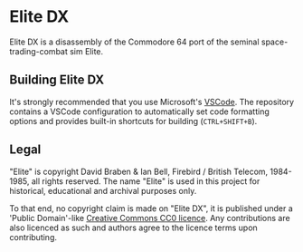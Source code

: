 # Elite DX #

Elite DX is a disassembly of the Commodore 64 port of the seminal space-trading-combat sim Elite.

## Building Elite DX ##

It's strongly recommended that you use Microsoft's [VSCode](https://code.visualstudio.com/).
The repository contains a VSCode configuration to automatically set code formatting options and provides built-in shortcuts for building (`CTRL+SHIFT+B`).

## Legal ##

"Elite" is copyright David Braben & Ian Bell, Firebird / British Telecom, 1984-1985, all rights reserved. The name "Elite" is used in this project for historical, educational and archival purposes only.

To that end, no copyright claim is made on "Elite DX", it is published under a 'Public Domain'-like [Creative Commons CC0 licence](https://creativecommons.org/publicdomain/zero/1.0/). Any contributions are also licenced as such and authors agree to the licence terms upon contributing.